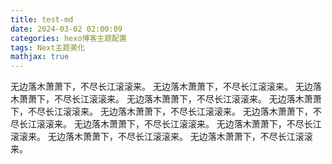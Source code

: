 ```yaml
---
title: test-md
date: 2024-03-02 02:00:09
categories: hexo博客主题配置
tags: Next主题美化
mathjax: true
---
```


无边落木萧萧下，不尽长江滚滚来。
无边落木萧萧下，不尽长江滚滚来。
无边落木萧萧下，不尽长江滚滚来。
无边落木萧萧下，不尽长江滚滚来。
无边落木萧萧下，不尽长江滚滚来。
无边落木萧萧下，不尽长江滚滚来。
无边落木萧萧下，不尽长江滚滚来。
无边落木萧萧下，不尽长江滚滚来。
无边落木萧萧下，不尽长江滚滚来。
无边落木萧萧下，不尽长江滚滚来。
无边落木萧萧下，不尽长江滚滚来。
